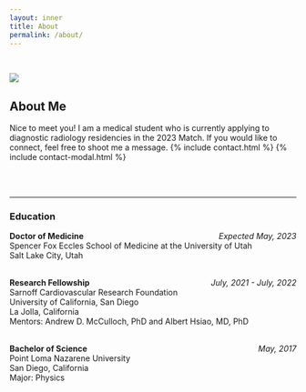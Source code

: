 ```yaml
---
layout: inner
title: About
permalink: /about/
---
```


<br />

<img class="img-circle" src="/portfolio/img/thumbnail_crabb_portrait.png"> <br />

## About Me

Nice to meet you! I am a medical student who is currently applying to diagnostic radiology residencies in the 2023 Match. If you would like to connect, feel free to shoot me a message. 
{% include contact.html %}
{% include contact-modal.html %}

<br />
<br />

<hr /> 

### Education
**Doctor of Medicine**
<span style="float:right; font-style: italic">
    Expected May, 2023 
</span><br />
<span style="text-align: left;"> 
Spencer Fox Eccles School of Medicine at the University of Utah <br />
Salt Lake City, Utah
</span><br><br>

**Research Fellowship**
<span style="float:right; font-style: italic">
    July, 2021 - July, 2022 
</span><br />
<span style="text-align: left;"> 
Sarnoff Cardiovascular Research Foundation <br />
University of California, San Diego <br />
La Jolla, California <br />
Mentors: Andrew D. McCulloch, PhD and Albert Hsiao, MD, PhD
</span><br><br>

**Bachelor of Science**
<span style="float:right; font-style: italic">
    May, 2017 
</span><br />
<span style="text-align: left;"> 
Point Loma Nazarene University <br />
San Diego, California <br />
Major: Physics
</span><br><br>
